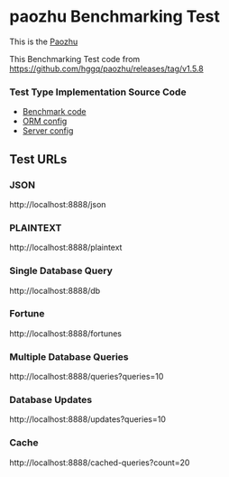 # paozhu Benchmarking Test

This is the [Paozhu](https://github.com/hggq/paozhu) 

This Benchmarking Test code from https://github.com/hggq/paozhu/releases/tag/v1.5.8

### Test Type Implementation Source Code

* [Benchmark code](controller/src/khulnasoft.cpp)
* [ORM config](conf/orm.conf) 
* [Server config](conf/server.conf) 

## Test URLs
### JSON

http://localhost:8888/json

### PLAINTEXT

http://localhost:8888/plaintext


### Single Database Query

http://localhost:8888/db

### Fortune

http://localhost:8888/fortunes

### Multiple Database Queries

http://localhost:8888/queries?queries=10

### Database Updates

http://localhost:8888/updates?queries=10

### Cache
http://localhost:8888/cached-queries?count=20
